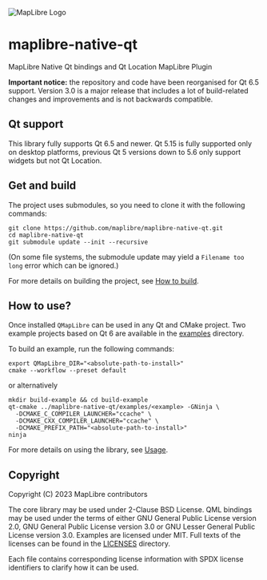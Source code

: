 ![MapLibre Logo](https://maplibre.org/img/maplibre-logo-big.svg)

# maplibre-native-qt

MapLibre Native Qt bindings and Qt Location MapLibre Plugin

**Important notice:** the repository and code have been reorganised for Qt 6.5 support.
Version 3.0 is a major release that includes a lot of build-related changes
and improvements and is not backwards compatible.

## Qt support

This library fully supports Qt 6.5 and newer.
Qt 5.15 is fully supported only on desktop platforms, previous Qt 5 versions
down to 5.6 only support widgets but not Qt Location.

## Get and build

The project uses submodules, so you need to clone it with the following commands:

```shell
git clone https://github.com/maplibre/maplibre-native-qt.git
cd maplibre-native-qt
git submodule update --init --recursive
```

(On some file systems, the submodule update may yield a `Filename too long` error
which can be ignored.)

For more details on building the project, see [How to build](docs/Building.md).

## How to use?

Once installed `QMapLibre` can be used in any Qt and CMake project.
Two example projects based on Qt 6 are available in the
[examples](examples) directory.

To build an example, run the following commands:

```shell
export QMapLibre_DIR="<absolute-path-to-install>"
cmake --workflow --preset default
```

or alternatively

```shell
mkdir build-example && cd build-example
qt-cmake ../maplibre-native-qt/examples/<example> -GNinja \
  -DCMAKE_C_COMPILER_LAUNCHER="ccache" \
  -DCMAKE_CXX_COMPILER_LAUNCHER="ccache" \
  -DCMAKE_PREFIX_PATH="<absolute-path-to-install>"
ninja
```

For more details on using the library, see [Usage](docs/Usage.md).

## Copyright

Copyright (C) 2023 MapLibre contributors

The core library may be used under 2-Clause BSD License.
QML bindings may be used under the terms of either GNU General Public License version 2.0,
GNU General Public License version 3.0 or GNU Lesser General Public License version 3.0.
Examples are licensed under MIT.
Full texts of the licenses can be found in the [LICENSES](LICENSES) directory.

Each file contains corresponding license information with SPDX license identifiers
to clarify how it can be used.
